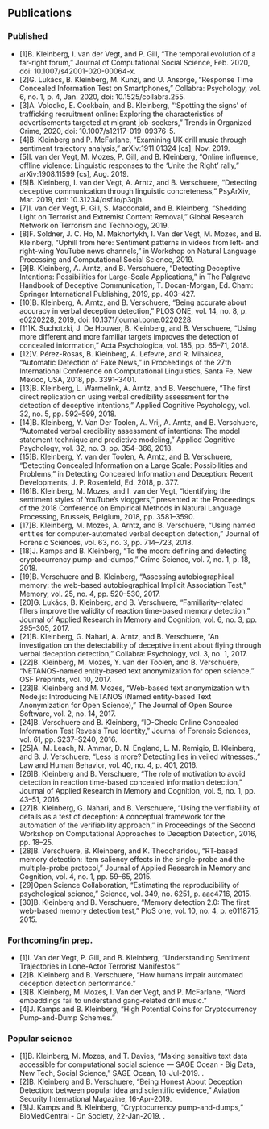 ## Publications

### Published

- [1]B. Kleinberg, I. van der Vegt, and P. Gill, “The temporal evolution of a far-right forum,” Journal of Computational Social Science, Feb. 2020, doi: 10.1007/s42001-020-00064-x.
- [2]G. Lukács, B. Kleinberg, M. Kunzi, and U. Ansorge, “Response Time Concealed Information Test on Smartphones,” Collabra: Psychology, vol. 6, no. 1, p. 4, Jan. 2020, doi: 10.1525/collabra.255.
- [3]A. Volodko, E. Cockbain, and B. Kleinberg, “‘Spotting the signs’ of trafficking recruitment online: Exploring the characteristics of advertisements targeted at migrant job-seekers,” Trends in Organized Crime, 2020, doi: 10.1007/s12117-019-09376-5.
- [4]B. Kleinberg and P. McFarlane, “Examining UK drill music through sentiment trajectory analysis,” arXiv:1911.01324 [cs], Nov. 2019.
- [5]I. van der Vegt, M. Mozes, P. Gill, and B. Kleinberg, “Online influence, offline violence: Linguistic responses to the ‘Unite the Right’ rally,” arXiv:1908.11599 [cs], Aug. 2019.
- [6]B. Kleinberg, I. van der Vegt, A. Arntz, and B. Verschuere, “Detecting deceptive communication through linguistic concreteness,” PsyArXiv, Mar. 2019, doi: 10.31234/osf.io/p3qjh.
- [7]I. van der Vegt, P. Gill, S. Macdonald, and B. Kleinberg, “Shedding Light on Terrorist and Extremist Content Removal,” Global Research Network on Terrorism and Technology, 2019.
- [8]F. Soldner, J. C. Ho, M. Makhortykh, I. Van der Vegt, M. Mozes, and B. Kleinberg, “Uphill from here: Sentiment patterns in videos from left- and right-wing YouTube news channels,” in Workshop on Natural Language Processing and Computational Social Science, 2019.
- [9]B. Kleinberg, A. Arntz, and B. Verschuere, “Detecting Deceptive Intentions: Possibilities for Large-Scale Applications,” in The Palgrave Handbook of Deceptive Communication, T. Docan-Morgan, Ed. Cham: Springer International Publishing, 2019, pp. 403–427.
- [10]B. Kleinberg, A. Arntz, and B. Verschuere, “Being accurate about accuracy in verbal deception detection,” PLOS ONE, vol. 14, no. 8, p. e0220228, 2019, doi: 10.1371/journal.pone.0220228.
- [11]K. Suchotzki, J. De Houwer, B. Kleinberg, and B. Verschuere, “Using more different and more familiar targets improves the detection of concealed information,” Acta Psychologica, vol. 185, pp. 65–71, 2018.
- [12]V. Pérez-Rosas, B. Kleinberg, A. Lefevre, and R. Mihalcea, “Automatic Detection of Fake News,” in Proceedings of the 27th International Conference on Computational Linguistics, Santa Fe, New Mexico, USA, 2018, pp. 3391–3401.
- [13]B. Kleinberg, L. Warmelink, A. Arntz, and B. Verschuere, “The first direct replication on using verbal credibility assessment for the detection of deceptive intentions,” Applied Cognitive Psychology, vol. 32, no. 5, pp. 592–599, 2018.
- [14]B. Kleinberg, Y. Van Der Toolen, A. Vrij, A. Arntz, and B. Verschuere, “Automated verbal credibility assessment of intentions: The model statement technique and predictive modeling,” Applied Cognitive Psychology, vol. 32, no. 3, pp. 354–366, 2018.
- [15]B. Kleinberg, Y. van der Toolen, A. Arntz, and B. Verschuere, “Detecting Concealed Information on a Large Scale: Possibilities and Problems,” in Detecting Concealed Information and Deception: Recent Developments, J. P. Rosenfeld, Ed. 2018, p. 377.
- [16]B. Kleinberg, M. Mozes, and I. van der Vegt, “Identifying the sentiment styles of YouTube’s vloggers,” presented at the Proceedings of the 2018 Conference on Empirical Methods in Natural Language Processing, Brussels, Belgium, 2018, pp. 3581–3590.
- [17]B. Kleinberg, M. Mozes, A. Arntz, and B. Verschuere, “Using named entities for computer-automated verbal deception detection,” Journal of Forensic Sciences, vol. 63, no. 3, pp. 714–723, 2018.
- [18]J. Kamps and B. Kleinberg, “To the moon: defining and detecting cryptocurrency pump-and-dumps,” Crime Science, vol. 7, no. 1, p. 18, 2018.
- [19]B. Verschuere and B. Kleinberg, “Assessing autobiographical memory: the web-based autobiographical Implicit Association Test,” Memory, vol. 25, no. 4, pp. 520–530, 2017.
- [20]G. Lukács, B. Kleinberg, and B. Verschuere, “Familiarity-related fillers improve the validity of reaction time-based memory detection,” Journal of Applied Research in Memory and Cognition, vol. 6, no. 3, pp. 295–305, 2017.
- [21]B. Kleinberg, G. Nahari, A. Arntz, and B. Verschuere, “An investigation on the detectability of deceptive intent about flying through verbal deception detection,” Collabra: Psychology, vol. 3, no. 1, 2017.
- [22]B. Kleinberg, M. Mozes, Y. van der Toolen, and B. Verschuere, “NETANOS-named entity-based text anonymization for open science,” OSF Preprints, vol. 10, 2017.
- [23]B. Kleinberg and M. Mozes, “Web-based text anonymization with Node.js: Introducing NETANOS (Named entity-based Text Anonymization for Open Science),” The Journal of Open Source Software, vol. 2, no. 14, 2017.
- [24]B. Verschuere and B. Kleinberg, “ID-Check: Online Concealed Information Test Reveals True Identity,” Journal of Forensic Sciences, vol. 61, pp. S237–S240, 2016.
- [25]A.-M. Leach, N. Ammar, D. N. England, L. M. Remigio, B. Kleinberg, and B. J. Verschuere, “Less is more? Detecting lies in veiled witnesses.,” Law and Human Behavior, vol. 40, no. 4, p. 401, 2016.
- [26]B. Kleinberg and B. Verschuere, “The role of motivation to avoid detection in reaction time-based concealed information detection,” Journal of Applied Research in Memory and Cognition, vol. 5, no. 1, pp. 43–51, 2016.
- [27]B. Kleinberg, G. Nahari, and B. Verschuere, “Using the verifiability of details as a test of deception: A conceptual framework for the automation of the verifiability approach,” in Proceedings of the Second Workshop on Computational Approaches to Deception Detection, 2016, pp. 18–25.
- [28]B. Verschuere, B. Kleinberg, and K. Theocharidou, “RT-based memory detection: Item saliency effects in the single-probe and the multiple-probe protocol,” Journal of Applied Research in Memory and Cognition, vol. 4, no. 1, pp. 59–65, 2015.
- [29]Open Science Collaboration, “Estimating the reproducibility of psychological science,” Science, vol. 349, no. 6251, p. aac4716, 2015.
- [30]B. Kleinberg and B. Verschuere, “Memory detection 2.0: The first web-based memory detection test,” PloS one, vol. 10, no. 4, p. e0118715, 2015.


### Forthcoming/in prep.

- [1]I. Van der Vegt, P. Gill, and B. Kleinberg, “Understanding Sentiment Trajectories in Lone-Actor Terrorist Manifestos.”
- [2]B. Kleinberg and B. Verschuere, “How humans impair automated deception detection performance.”
- [3]B. Kleinberg, M. Mozes, I. Van der Vegt, and P. McFarlane, “Word embeddings fail to understand gang-related drill music.”
- [4]J. Kamps and B. Kleinberg, “High Potential Coins for Cryptocurrency Pump-and-Dump Schemes.”

### Popular science

- [1]B. Kleinberg, M. Mozes, and T. Davies, “Making sensitive text data accessible for computational social science — SAGE Ocean - Big Data, New Tech, Social Science,” SAGE Ocean, 18-Jul-2019. .
- [2]B. Kleinberg and B. Verschuere, “Being Honest About Deception Detection: between popular idea and scientific evidence,” Aviation Security International Magazine, 16-Apr-2019.
- [3]J. Kamps and B. Kleinberg, “Cryptocurrency pump-and-dumps,” BioMedCentral - On Society, 22-Jan-2019. .
